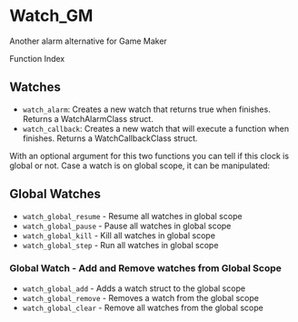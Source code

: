 # Watch_GM
Another alarm alternative for Game Maker

Function Index
## Watches
- `watch_alarm`: Creates a new watch that returns true when finishes. Returns a WatchAlarmClass struct.
- `watch_callback`: Creates a new watch that will execute a function when finishes. Returns a WatchCallbackClass struct.

With an optional argument for this two functions you can tell if this clock is global or not.
Case a watch is on global scope, it can be manipulated: 
## Global Watches

- `watch_global_resume` - Resume all watches in global scope
- `watch_global_pause` - Pause all watches in global scope
- `watch_global_kill` - Kill all watches in global scope
- `watch_global_step` - Run all watches in global scope

### Global Watch - Add and Remove watches from Global Scope
  
- `watch_global_add` - Adds a watch struct to the global scope
- `watch_global_remove` - Removes a watch from the global scope
- `watch_global_clear` - Remove all watches from the global scope

